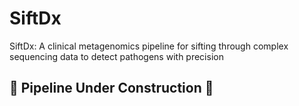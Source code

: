 # SiftDx
SiftDx: A clinical metagenomics pipeline for sifting through complex sequencing data to detect pathogens with precision

## 🚧 Pipeline Under Construction 🚧
